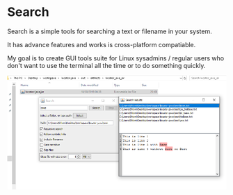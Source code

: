# Search
Search is a simple tools for searching a text or filename in your system.

It has advance features and works is cross-platform compatiable.
 
My goal is to create GUI tools suite for Linux sysadmins / regular users who don't want to use the terminal all the time or to do something quickly.


![alt text](images/show2.png)


